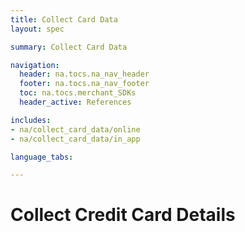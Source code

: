 ```yaml
---
title: Collect Card Data
layout: spec

summary: Collect Card Data

navigation:
  header: na.tocs.na_nav_header
  footer: na.tocs.na_nav_footer
  toc: na.tocs.merchant_SDKs
  header_active: References

includes:
- na/collect_card_data/online
- na/collect_card_data/in_app

language_tabs:

---
```


# Collect Credit Card Details
